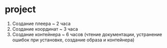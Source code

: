 # project
1) Создание плеера ~ 2 часа
2) Создание координат ~ 3 часа
3) Создание контейнера ~ 6 часов (чтение документации, устранение ошибок при установке, создание образа и контейнера)
